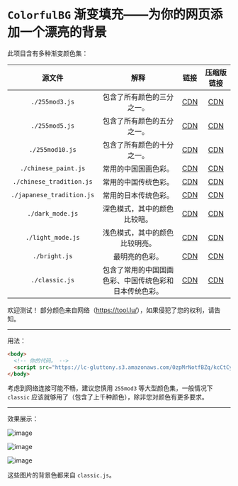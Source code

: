 # `ColorfulBG` 渐变填充——为你的网页添加一个漂亮的背景

此项目含有多种渐变颜色集：

|          源文件           |                          解释                          |                             链接                             |                          压缩版链接                          |
| :-----------------------: | :----------------------------------------------------: | :----------------------------------------------------------: | :----------------------------------------------------------: |
|      `./255mod3.js`       |               包含了所有颜色的三分之一。               | [CDN](https://lc-gluttony.s3.amazonaws.com/0zpMrNotfBZq/mFytppKIMlYAwsWOCelwhDGf1QxHz0FI/255mod3.js) | [CDN](https://lc-gluttony.s3.amazonaws.com/0zpMrNotfBZq/iUuiTqwRmORLpuJD5nvU4th2YWF4vv0H/255mod3.min.min.js) |
|      `./255mod5.js`       |               包含了所有颜色的五分之一。               | [CDN](https://lc-gluttony.s3.amazonaws.com/0zpMrNotfBZq/vOSmBFC5WJ04rBufHBED2akQHiGN2Fx9/255mod5.js) | [CDN](https://lc-gluttony.s3.amazonaws.com/0zpMrNotfBZq/7IpNv6ubgXs8IPI0oXuadSc6D2WOzGJH/255mod5.min.js) |
|      `./255mod10.js`      |               包含了所有颜色的十分之一。               | [CDN](https://lc-gluttony.s3.amazonaws.com/0zpMrNotfBZq/f4iND4bR4X0zvR9skfProsxvUJckSBxP/255mod10.js) | [CDN](https://lc-gluttony.s3.amazonaws.com/0zpMrNotfBZq/z91uf0GD8q5X7GgTvIwaMLQnUDPIuwGU/255mod10.min.js) |
|   `./chinese_paint.js`    |                  常用的中国国画色彩。                  | [CDN](https://lc-gluttony.s3.amazonaws.com/0zpMrNotfBZq/31vlMNHAdVcrzmir25m7jDeodzmzPT3o/chinese_painting.js) | [CDN](https://lc-gluttony.s3.amazonaws.com/0zpMrNotfBZq/ndl1j1soaNy3eJ4FMMVsYRJtTjwB38R3/chinese_painting.min.js) |
| `./chinese_tradition.js`  |                  常用的中国传统色彩。                  | [CDN](https://lc-gluttony.s3.amazonaws.com/0zpMrNotfBZq/EzPRYy5llBG4YqmCsF1UsAQ6gBg3J20a/chinese_tradition.js) | [CDN](https://lc-gluttony.s3.amazonaws.com/0zpMrNotfBZq/6ey9dBjvbinKbzdlFBfFQ3HML0DmOCBi/chinese_tradition.min.js) |
| `./japanese_tradition.js` |                  常用的日本传统色彩。                  | [CDN](https://lc-gluttony.s3.amazonaws.com/0zpMrNotfBZq/oIS7TkGa9RwiQCciBvXn8a6KMAIPYO2b/japanese_tradition.js) | [CDN](https://lc-gluttony.s3.amazonaws.com/0zpMrNotfBZq/XnzimtsPVgqneSUukC4OQpKlyJbmaPkK/japanese_tradition.min.js) |
|     `./dark_mode.js`      |              深色模式，其中的颜色比较暗。              | [CDN](https://lc-gluttony.s3.amazonaws.com/0zpMrNotfBZq/MnXlAbcd93QqKh7snn6rMYlCHe9vGjbc/dark_mode.js) | [CDN](https://lc-gluttony.s3.amazonaws.com/0zpMrNotfBZq/DtPGIdn9MjnLU8RDTvOKOQ0fa260Sdtc/dark_mode.min.js) |
|     `./light_mode.js`     |             浅色模式，其中的颜色比较明亮。             | [CDN](https://lc-gluttony.s3.amazonaws.com/0zpMrNotfBZq/VIgw7dMgAmQ6XcrKbaFvTBkPsHtId3iQ/light_mode.js) | [CDN](https://lc-gluttony.s3.amazonaws.com/0zpMrNotfBZq/IpvEePn3bWhuCyPscNHF4Yq63nOAkjoi/light_mode.min.js) |
|       `./bright.js`       |                     最明亮的色彩。                     | [CDN](https://lc-gluttony.s3.amazonaws.com/0zpMrNotfBZq/tW7FAn6y9GrdsHGKSGB4Uz4m9vmz8GWk/bright.js) | [CDN](https://lc-gluttony.s3.amazonaws.com/0zpMrNotfBZq/kvrAplKfk7aWvRXilttF4iA7XC9ER6GO/bright.min.js) |
|      `./classic.js`       | 包含了常用的中国国画色彩、中国传统色彩和日本传统色彩。 | [CDN](https://lc-gluttony.s3.amazonaws.com/0zpMrNotfBZq/HqCEpXlQhriaXwhlmIpAByKv39SHuTsc/classic.js) | [CDN](https://lc-gluttony.s3.amazonaws.com/0zpMrNotfBZq/2ahD0gXGeW4QUABiEqOJ9VclChVhHUSR/classic.min.js) |

欢迎测试！
部分颜色来自网络（<https://tool.lu/>），如果侵犯了您的权利，请告知。

---

用法：

```html
<body>
  <!-- 你的代码。 -->
  <script src="https://lc-gluttony.s3.amazonaws.com/0zpMrNotfBZq/kcCtCyCh9DY0CHNIKXqAiW5joCoBsKuE/classic.js"></script>
</body>
```

考虑到网络连接可能不畅，建议您慎用 `255mod3` 等大型颜色集，一般情况下 `classic` 应该就够用了（包含了上千种颜色），除非您对颜色有更多要求。

---

效果展示：

![image](https://github.com/PanDaoxi/ColorfulBG/assets/63720932/00ae9ef9-6591-4abe-85ca-d3db59f16748)

![image](https://github.com/PanDaoxi/ColorfulBG/assets/63720932/63c66bac-7291-43d1-a206-ce3800c1f794)

![image](https://github.com/PanDaoxi/ColorfulBG/assets/63720932/af9757a0-470e-4b95-8f5f-be3e7e718e78)

这些图片的背景色都来自 `classic.js`。
